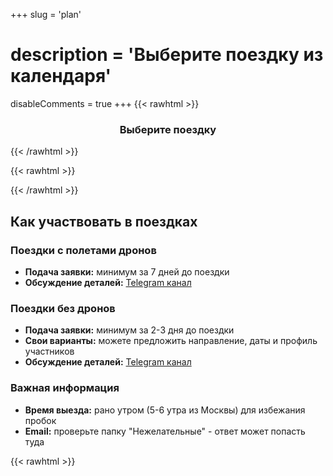 +++
slug = 'plan'
# description = 'Выберите поездку из календаря'
disableComments = true
+++
{{< rawhtml >}}
<h3 align="center">Выберите поездку</h3>
{{< /rawhtml >}}

{{< rawhtml >}}
<div data-tockify-component="calendar" data-tockify-calendar="sleeptrip.calendar">
</div>
<script data-cfasync="false" data-tockify-script="embed" src="https://public.tockify.com/browser/embed.js">
</script>
{{< /rawhtml >}}

## Как участвовать в поездках

### Поездки с полетами дронов
- **Подача заявки:** минимум за 7 дней до поездки
- **Обсуждение деталей:** [Telegram канал](https://t.me/polet_bvs)

### Поездки без дронов
- **Подача заявки:** минимум за 2-3 дня до поездки
- **Свои варианты:** можете предложить направление, даты и профиль участников
- **Обсуждение деталей:** [Telegram канал](https://t.me/sleeptrip_rec)

### Важная информация
- **Время выезда:** рано утром (5-6 утра из Москвы) для избежания пробок
- **Email:** проверьте папку "Нежелательные" - ответ может попасть туда

{{< rawhtml >}}
<div class="travel-form-container">
    <!-- Сообщения об успехе/ошибке -->
    <script>
    document.addEventListener('DOMContentLoaded', function() {
        const urlParams = new URLSearchParams(window.location.search);
        const success = urlParams.get('success');
        const error = urlParams.get('error');
        
        if (success) {
            const messageDiv = document.createElement('div');
            messageDiv.className = 'form-message form-success';
            messageDiv.textContent = success;
            document.querySelector('.travel-form-container').insertBefore(messageDiv, document.querySelector('.travel-form'));
        }
        
        if (error) {
            const messageDiv = document.createElement('div');
            messageDiv.className = 'form-message form-error';
            messageDiv.textContent = error;
            document.querySelector('.travel-form-container').insertBefore(messageDiv, document.querySelector('.travel-form'));
        }

        // Русские сообщения валидации
        const inputs = document.querySelectorAll('input[required], select[required], textarea[required]');
        inputs.forEach(function(input) {
            input.addEventListener('invalid', function() {
                if (input.type === 'checkbox') {
                    input.setCustomValidity('Пожалуйста, отметьте этот пункт для продолжения');
                } else if (input.type === 'email') {
                    input.setCustomValidity('Пожалуйста, введите корректный email адрес');
                } else if (input.tagName === 'SELECT') {
                    input.setCustomValidity('Пожалуйста, выберите один из вариантов');
                } else {
                    input.setCustomValidity('Пожалуйста, заполните это поле');
                }
            });
            
            input.addEventListener('input', function() {
                input.setCustomValidity('');
            });
        });

        // Русификация file input
        const fileInput = document.getElementById('pdf_file');
        const fileText = document.getElementById('pdf_file_text');
        if (fileInput && fileText) {
            fileInput.addEventListener('change', function() {
                const fileName = this.files[0] ? this.files[0].name : '';
                if (fileName) {
                    fileText.textContent = fileName;
                    fileText.classList.add('file-selected');
                } else {
                    fileText.textContent = 'Выберите PDF файл';
                    fileText.classList.remove('file-selected');
                }
            });
        }
    });

    </script>

    <form class="travel-form" action="/send_plan.php" method="POST">
        <div class="form-group">
            <label for="name">Имя *</label>
            <input type="text" id="name" name="name" placeholder="Введите Ваше имя" required>
        </div>

        <div class="form-group">
            <label for="email">E-mail *</label>
            <input type="email" id="email" name="email" placeholder="Введите Ваш email" required>
        </div>

        <div class="form-group">
            <label for="phone">Телефон</label>
            <input type="tel" id="phone" name="phone" placeholder="Введите телефон">
        </div>

        <div class="form-group">
            <label for="telegram">Ник в Telegram</label>
            <input type="text" id="telegram" name="telegram" placeholder="@ваш_ник">
        </div>

        <div class="form-group">
            <label for="bvs_number"><strong>Учётный номер БВС</strong> (если уже направляли ранее) или предложите <strong>направление/даты поездки</strong> без БВС</label>
            <textarea id="bvs_number" name="bvs_number" placeholder="Свой вариант поездки или учётный номер дрона"></textarea>
        </div>

        <div class="form-group">
            <label for="trip_period">Выберите поездку</label>
            <select id="trip_period" name="trip_period">
                <option value=""></option>
                <option value="Полёты в июне 2025 года">Полёты в июне 2025 года</option>
                <option value="Полёты в июле 2025 года">Полёты в июле 2025 года</option>
                <option value="Полёты в августе 2025 года">Полёты в августе 2025 года</option>
                <option value="Полёты в сентябре 2025 года">Полёты в сентябре 2025 года</option>
                <option value="Свой вариант без БВС">Свой вариант без БВС</option>
            </select>
        </div>

        <div class="form-group">
            <label for="pdf_file">Прикрепить PDF файл</label>
            <div class="file-input-wrapper" onclick="document.getElementById('pdf_file').click()">
                <input type="file" id="pdf_file" name="pdf_file" accept=".pdf" class="file-input-hidden">
                <span class="file-input-text" id="pdf_file_text">Выберите PDF файл</span>
            </div>
            <div class="file-info">
                <small>Максимальный размер файла: 10 МБ</small>
            </div>
        </div>

        <div class="form-group checkbox-group">
            <label class="checkbox-container">
                <input type="checkbox" id="privacy_consent" name="privacy_consent" required>
                <span class="checkmark"></span>
                <span class="privacy-text">
                    Я согласен на обработку персональных данных в соответствии с ФЗ №152 *<sup>1</sup>
                    <div class="privacy-details">
                        <p>Данные будут обрабатываться для получения разрешений на полёты БВС и/или организации поездки.</p>
                        <p>Согласие действует 1 месяц. Отзыв согласия: <a href="mailto:sleep-trip@ya.ru">sleep-trip@ya.ru</a></p>
                    </div>
                </span>
            </label>
        </div>

        <div class="form-group checkbox-group">
            <label class="checkbox-container">
                <input type="checkbox" id="age_consent" name="age_consent" required>
                <span class="checkmark"></span>
                <span class="privacy-text">
                    Мне есть 18 лет *<sup>2</sup>
                </span>
            </label>
        </div>

        <button type="submit" class="submit-btn">
            Отправить
        </button>
    </form>
</div>
{{< /rawhtml >}}

---

### Пояснения к форме:

**<sup>1</sup> Согласие на обработку персональных данных:**

Заполнение чек-бокса и нажатие кнопки является подтверждением Вашего согласия на обработку персональных данных с целью получения разрешения на полёты БВС и/или организации поездки на сайте sleeptrip.ru.

Предоставленные персональные данные будут обрабатываться в соответствии с положениями Федерального закона РФ №152-ФЗ от 27.07.2006 «О персональных данных».

Я выражаю свое согласие на обработку (включая: сбор, запись, систематизацию, накопление, хранение, уточнение, извлечение, использование, передачу, блокирование, обезличивание, удаление, уничтожение) моих персональных данных Оператором (владельцем сайта sleeptrip.ru) для целей:
- обеспечения получения разрешения на полёты БВС и направления информационных сообщений о статусе получения разрешения;
- организации поездки и направления информации о поездке.

Я согласен с тем, что мои персональные данные могут быть переданы третьим лицам – Единой системе организации воздушного движения, сервису "Небосвод" (skyarc.ru) или сервису СППИ (https://sppi.ivprf.ru), а также сотрудникам полиции (при необходимости) для получения разрешения на полёты БВС.

Настоящее Согласие действует до момента достижения целей обработки или отзыва согласия на обработку, но не более 1 (одного) месяца с момента предоставления Согласия.

Заявление об уточнении персональных данных, отзыве настоящего согласия может быть направлено по электронной почте: sleep-trip@ya.ru

**<sup>2</sup> Подтверждение совершеннолетия:**

Участие в поездках и мероприятиях разрешено только лицам, достигшим совершеннолетия (18 лет). В случае, если Вам менее 18 лет, для участия в поездке необходимо согласие и личное присутствие законных представителей (родителей, опекунов).

